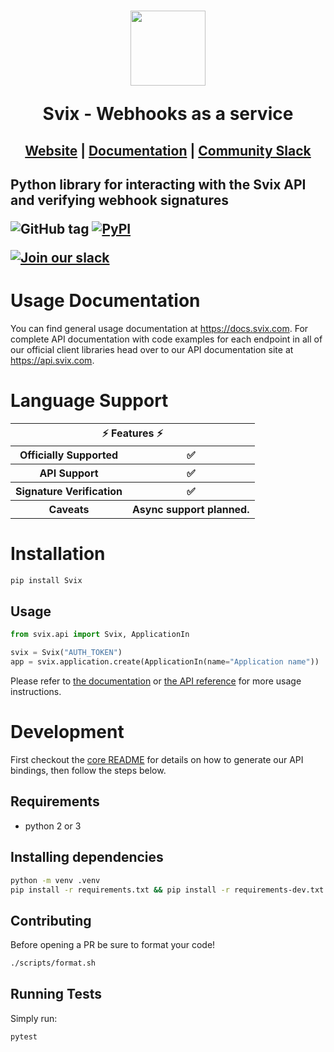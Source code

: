 <h1 align="center">
    <a style="text-decoration: none" href="https://www.svix.com">
      <img width="120" src="https://avatars.githubusercontent.com/u/80175132?s=200&v=4" />
      <p align="center">Svix - Webhooks as a service</p>
    </a>
</h1>
<h2 align="center">
  <a href="https://svix.com">Website</a> | <a href="https://docs.svix.com">Documentation</a> | <a href="https://svix.com/slack">Community Slack</a>
<h2>

Python library for interacting with the Svix API and verifying webhook signatures

![GitHub tag](https://img.shields.io/github/tag/svix/svix-webhooks.svg)
[![PyPI](https://img.shields.io/pypi/v/svix.svg)](https://pypi.python.org/pypi/svix/)

[![Join our slack](https://img.shields.io/badge/Slack-join%20the%20community-blue?logo=slack&style=social)](https://www.svix.com/slack/)

# Usage Documentation

You can find general usage documentation at <https://docs.svix.com>.  For complete API documentation with code examples for each endpoint in all of our official client libraries head over to our API documentation site at <https://api.svix.com>.

# Language Support

<table style="table-layout:fixed; white-space: nowrap;">
  <th colspan="2">⚡️ Features ⚡️</th>
  <tr>
    <th>Officially Supported</th>
    <th>✅</th>
  </tr>
  <tr>
    <th>API Support</th>
    <th>✅</th>
  </tr>
  <tr>
    <th>Signature Verification</th>
    <th>✅</th>
  </tr>
  <tr>
    <th>Caveats</th>
    <th>Async support planned.</th>
  </tr>
</table>

# Installation

```sh
pip install Svix
```

## Usage

```python
from svix.api import Svix, ApplicationIn

svix = Svix("AUTH_TOKEN")
app = svix.application.create(ApplicationIn(name="Application name"))
```

Please refer to [the documentation](https://docs.svix.com/) or [the API reference](https://api.svix.com/docs) for more usage instructions.

# Development

First checkout the [core README](../README.md#development) for details on how to generate our API bindings, then follow the steps below.

## Requirements

 - python 2 or 3

## Installing dependencies

```sh
python -m venv .venv
pip install -r requirements.txt && pip install -r requirements-dev.txt
```

## Contributing

Before opening a PR be sure to format your code!

```sh
./scripts/format.sh
```

## Running Tests

Simply run:

```sh
pytest
```
